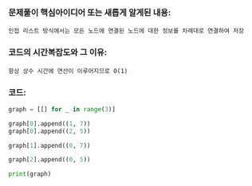 ### 문제풀이 핵심아이디어 또는 새롭게 알게된 내용: 
    인접 리스트 방식에서는 모든 노드에 연결된 노드에 대한 정보를 차례대로 연결하여 저장
    
### 코드의 시간복잡도와 그 이유:
    항상 상수 시간에 연산이 이루어지므로 O(1)


### 코드:
```python
graph = [[] for _ in range(3)]

graph[0].append((1, 7))
graph[0].append((2, 5))

graph[1].append((0, 7))

graph[2].append((0, 5))

print(graph)
```
